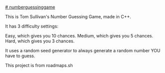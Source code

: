 [# numberguessinggame](https://roadmap.sh/projects/number-guessing-game)

This is Tom Sullivan's Number Guessing Game, made in C++.

It has 3 difficulty settings:

Easy, which gives you 10 chances.
Medium, which gives you 5 chances.
Hard, which gives you 3 chances.

It uses a random seed generator to always generate a random number YOU have to guess. 

This project is from roadmaps.sh
